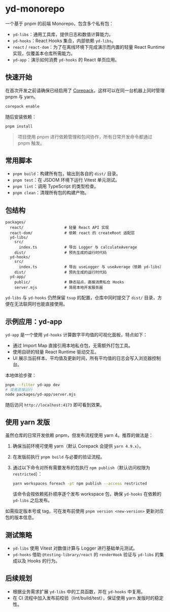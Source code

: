 # yd-monorepo

一个基于 pnpm 的前端 Monorepo，包含多个私有包：

- `yd-libs`：通用工具库，提供日志和数值计算能力。
- `yd-hooks`：React Hooks 集合，内部依赖 `yd-libs`。
- `react` / `react-dom`：为了在离线环境下完成演示而内置的轻量 React Runtime 实现，仅覆盖本仓库所需能力。
- `yd-app`：演示如何消费 `yd-hooks` 的 React 单页应用。

## 快速开始

在首次开发之前请确保已经启用了 [Corepack](https://nodejs.org/api/corepack.html)，这样可以在同一台机器上同时管理 pnpm 与 yarn。

```bash
corepack enable
```

随后安装依赖：

```bash
pnpm install
```

> 项目使用 pnpm 进行依赖管理和包间协作，所有日常开发命令都通过 pnpm 触发。

## 常用脚本

- `pnpm build`：构建所有包，输出到各自的 `dist/` 目录。
- `pnpm test`：在 JSDOM 环境下运行 Vitest 单元测试。
- `pnpm lint`：调用 TypeScript 的类型检查。
- `pnpm clean`：清理所有包的构建产物。

## 包结构

```
packages/
  react/                  # 轻量 React API 实现
  react-dom/              # 依赖 react 的 createRoot 适配层
  yd-libs/
    src/
      index.ts            # 导出 Logger 与 calculateAverage
    dist/                 # 预先生成的运行时代码
  yd-hooks/
    src/
      index.ts            # 导出 useLogger 与 useAverage（依赖 yd-libs）
    dist/                 # 预先生成的运行时代码
  yd-app/
    public/               # 静态站点，直接消费私仓 Hooks
    server.mjs            # 简易本地开发服务器
```

`yd-libs` 与 `yd-hooks` 仍然保留 `tsup` 的配置，仓库中同时提交了 `dist/` 目录，方便在无法联网时也能直接使用。

## 示例应用：yd-app

`yd-app` 是一个使用 `yd-hooks` 计算数字平均值的可视化面板，特点如下：

- 通过 Import Map 直接引用本地私仓包，无需额外打包工具。
- 使用自研的轻量 React Runtime 驱动交互。
- UI 展示当前样本、平均值及更新时间，所有平均值的日志会写入浏览器控制台。

本地体验步骤：

```bash
pnpm --filter yd-app dev
# 或者直接运行
node packages/yd-app/server.mjs
```

随后访问 `http://localhost:4173` 即可看到效果。

## 使用 yarn 发版

虽然仓库的日常开发依赖 pnpm，但发布流程使用 yarn 4。推荐的做法是：

1. 确保当前环境可使用 yarn（默认 Corepack 会提供 `yarn 4.9.x`）。
2. 在发版前执行 `pnpm build` 与必要的验证流程。
3. 通过以下命令对所有需要发布的包执行 `npm publish`（默认访问权限为 `restricted`）：

   ```bash
   yarn workspaces foreach -pt npm publish --access restricted
   ```

   该命令会按依赖拓扑顺序逐个发布 workspace 包，确保 `yd-hooks` 在依赖的 `yd-libs` 之后发布。

如需指定版本号或 tag，可在发布前使用 `pnpm version <new-version>` 更新对应包的版本信息。

## 测试策略

- `yd-libs` 使用 Vitest 对数值计算与 Logger 进行基础单元测试。
- `yd-hooks` 借助 `@testing-library/react` 的 `renderHook` 验证与 `yd-libs` 的集成以及 Hooks 的行为。

## 后续规划

- 根据业务需求扩展 `yd-libs` 中的工具函数，并在 `yd-hooks` 中复用。
- 在 CI 流程中加入发布前校验（lint/build/test），保证使用 yarn 发版时的稳定性。
